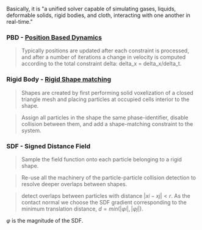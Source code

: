 
Basically, it is "a unified solver capable of simulating gases, liquids, deformable solids, rigid bodies, and cloth, interacting with one another in real-time."

### PBD - [Position Based Dynamics](https://matthias-research.github.io/pages/publications/posBasedDyn.pdf)
> Typically positions are updated after each constraint is processed, and after a number of iterations a change in velocity is computed according to the total constraint delta: delta_x = delta_x/delta_t.

### Rigid Body - [Rigid Shape matching](https://matthias-research.github.io/pages/publications/orientedParticles.pdf)

> Shapes are created by first performing solid voxelization of a closed triangle mesh and placing particles at occupied cells interior to the shape. 

> Assign all particles in the shape the same phase-identifier, disable collision between them, and add a shape-matching constraint to the system.

### SDF - Signed Distance Field 
> Sample the field function onto each particle belonging to a rigid shape. 

> Re-use all the machinery of the particle-particle collision detection to resolve deeper overlaps between shapes. 

> detect overlaps between particles with distance $|xi − xj | < r$. As the contact normal we choose the SDF gradient corresponding to the minimum translation distance, $d = min(|φi|, |φj |)$.

$φ$ is the magnitude of the SDF.

